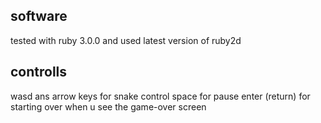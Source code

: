 
## software ##
tested with ruby 3.0.0 and used latest version of ruby2d

## controlls ##
wasd ans arrow keys for snake control
space for pause
enter (return) for starting over when u see the game-over screen